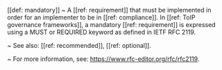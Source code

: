 [[def: mandatory]]
~ A [[ref: requirement]] that must be implemented in order for an implementer to be in [[ref: compliance]]. In [[ref: ToIP governance frameworks]], a mandatory [[ref: requirement]] is expressed using a MUST or REQUIRED keyword as defined in IETF RFC 2119.

~ See also: [[ref: recommended]], [[ref: optional]].

~ For more information, see: <https://www.rfc-editor.org/rfc/rfc2119>.


